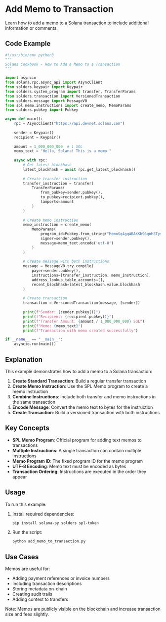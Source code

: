 # Add Memo to Transaction

Learn how to add a memo to a Solana transaction to include additional information or comments.

## Code Example

```python
#!/usr/bin/env python3
"""
Solana Cookbook - How to Add a Memo to a Transaction
"""

import asyncio
from solana.rpc.async_api import AsyncClient
from solders.keypair import Keypair
from solders.system_program import transfer, TransferParams
from solders.transaction import VersionedTransaction
from solders.message import MessageV0
from spl.memo.instructions import create_memo, MemoParams
from solders.pubkey import Pubkey

async def main():
    rpc = AsyncClient("https://api.devnet.solana.com")
    
    sender = Keypair()
    recipient = Keypair()
    
    amount = 1_000_000_000  # 1 SOL
    memo_text = "Hello, Solana! This is a memo."
    
    async with rpc:
        # Get latest blockhash
        latest_blockhash = await rpc.get_latest_blockhash()
        
        # Create transfer instruction
        transfer_instruction = transfer(
            TransferParams(
                from_pubkey=sender.pubkey(),
                to_pubkey=recipient.pubkey(),
                lamports=amount
            )
        )
        
        # Create memo instruction
        memo_instruction = create_memo(
            MemoParams(
                program_id=Pubkey.from_string("MemoSq4gqABAXKb96qnH8TysNcWxMyWCqXgDLGmfcHr"),
                signer=sender.pubkey(),
                message=memo_text.encode('utf-8')
            )
        )
        
        # Create message with both instructions
        message = MessageV0.try_compile(
            payer=sender.pubkey(),
            instructions=[transfer_instruction, memo_instruction],
            address_lookup_table_accounts=[],
            recent_blockhash=latest_blockhash.value.blockhash
        )
        
        # Create transaction
        transaction = VersionedTransaction(message, [sender])
        
        print(f"Sender: {sender.pubkey()}")
        print(f"Recipient: {recipient.pubkey()}")
        print(f"Transfer Amount: {amount / 1_000_000_000} SOL")
        print(f"Memo: {memo_text}")
        print(f"Transaction with memo created successfully")

if __name__ == "__main__":
    asyncio.run(main())
```

## Explanation

This example demonstrates how to add a memo to a Solana transaction:

1. **Create Standard Transaction**: Build a regular transfer transaction
2. **Create Memo Instruction**: Use the SPL Memo program to create a memo instruction
3. **Combine Instructions**: Include both transfer and memo instructions in the same transaction
4. **Encode Message**: Convert the memo text to bytes for the instruction
5. **Create Transaction**: Build a versioned transaction with both instructions

## Key Concepts

- **SPL Memo Program**: Official program for adding text memos to transactions
- **Multiple Instructions**: A single transaction can contain multiple instructions
- **Memo Program ID**: The fixed program ID for the memo program
- **UTF-8 Encoding**: Memo text must be encoded as bytes
- **Transaction Ordering**: Instructions are executed in the order they appear

## Usage

To run this example:

1. Install required dependencies:
   ```bash
   pip install solana-py solders spl-token
   ```

2. Run the script:
   ```bash
   python add_memo_to_transaction.py
   ```

## Use Cases

Memos are useful for:
- Adding payment references or invoice numbers
- Including transaction descriptions
- Storing metadata on-chain
- Creating audit trails
- Adding context to transfers

Note: Memos are publicly visible on the blockchain and increase transaction size and fees slightly.